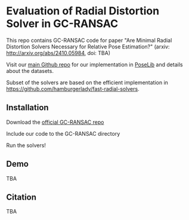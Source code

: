 # Evaluation of Radial Distortion Solver in GC-RANSAC

This repo contains GC-RANSAC code for paper "Are Minimal Radial Distortion Solvers Necessary for Relative Pose Estimation?" (arxiv: http://arxiv.org/abs/2410.05984, doi: TBA)

Visit our [main Github repo](https://github.com/kocurvik/rd) for our implementation in [PoseLib](https://github.com/PoseLib/PoseLib/tree/dev) and details about the datasets.

Subset of the solvers are based on the efficient implementation in https://github.com/hamburgerlady/fast-radial-solvers.

## Installation

Download the [official GC-RANSAC repo](https://github.com/danini/graph-cut-ransac)

Include our code to the GC-RANSAC directory

Run the solvers!

## Demo

TBA

## Citation

TBA
